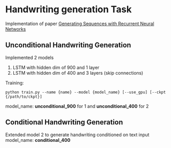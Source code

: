 # Handwriting generation Task

Implementation of paper [Generating Sequences with Recurrent Neural Networks]((https://arxiv.org/pdf/1308.0850.pdf))

## Unconditional Handwriting Generation

Implemented 2 models
1. LSTM with hidden dim of 900 and 1 layer
2. LSTM with hidden dim of 400 and 3 layers (skip connections)

Training:

`` python train.py --name {name} --model {model_name} [--use_gpu] [--ckpt {/path/to/ckpt}] ``

model_name: **unconditional_900** for 1 and **unconditional_400** for 2

## Conditional Handwriting Generation

Extended model 2 to generate handwriting conditioned on text input
model_name: **conditional_400**